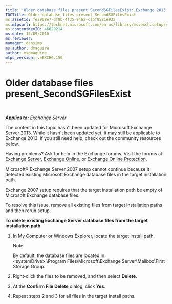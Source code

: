 ```yaml
---
title: 'Older database files present_SecondSGFilesExist: Exchange 2013 Help'
TOCTitle: Older database files present_SecondSGFilesExist
ms:assetid: fe2908e7-df8b-4f35-946a-cfbf8521e93a
ms:mtpsurl: https://technet.microsoft.com/en-us/library/ms.exch.setupreadiness.secondsgfilesexist(v=EXCHG.150)
ms:contentKeyID: 46629214
ms.date: 12/09/2016
ms.reviewer: 
manager: dansimp
ms.author: dmaguire
author: msdmaguire
mtps_version: v=EXCHG.150
---
```


# Older database files present\_SecondSGFilesExist

 

_**Applies to:** Exchange Server_


The content in this topic hasn't been updated for Microsoft Exchange Server 2013. While it hasn't been updated yet, it may still be applicable to Exchange 2013. If you still need help, check out the community resources below.

Having problems? Ask for help in the Exchange forums. Visit the forums at [Exchange Server](https://go.microsoft.com/fwlink/p/?linkid=60612), [Exchange Online](https://go.microsoft.com/fwlink/p/?linkid=267542), or [Exchange Online Protection](https://go.microsoft.com/fwlink/p/?linkid=285351).

Microsoft® Exchange Server 2007 setup cannot continue because it detected existing Microsoft Exchange database files in the target installation path.

Exchange 2007 setup requires that the target installation path be empty of Microsoft Exchange database files.

To resolve this issue, remove all existing files from target installation paths and then rerun setup.

**To delete existing Exchange Server database files from the target installation path**

1.  In My Computer or Windows Explorer, locate the target install path.
    

    > [!NOTE]
    > By default, the database files are located in:<BR>&lt;systemDrive&gt;:\Program Files\Microsoft\Exchange Server\Mailbox\First Storage Group.



2.  Right-click the files to be removed, and then select **Delete**.

3.  At the **Confirm File Delete** dialog, click **Yes**.

4.  Repeat steps 2 and 3 for all files in the target install paths.

